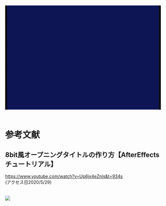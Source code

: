 ![原画像](https://github.com/k174r/artworks/blob/master/musashi_kuitai/musashi_kuitai.gif)
<br><br>
# 参考文献
## 8bit風オープニングタイトルの作り方【AfterEffects チュートリアル】  
<https://www.youtube.com/watch?v=Up6jx4eZnls&t=934s>  
(アクセス日2020/5/29)  
<br><br>
[![](http://img.youtube.com/vi/Up6jx4eZnls/0.jpg)](http://www.youtube.com/watch?v=Up6jx4eZnls "")
